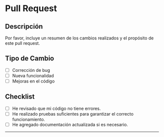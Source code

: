 # Pull Request

## Descripción
Por favor, incluye un resumen de los cambios realizados y el propósito de este pull request.

## Tipo de Cambio
- [ ] Corrección de bug
- [ ] Nueva funcionalidad
- [ ] Mejoras en el código

## Checklist
- [ ] He revisado que mi código no tiene errores.
- [ ] He realizado pruebas suficientes para garantizar el correcto funcionamiento.
- [ ] He agregado documentación actualizada si es necesario.

---

